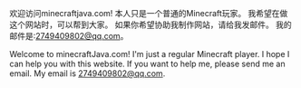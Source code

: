 欢迎访问minecraftjava.com!
本人只是一个普通的Minecraft玩家。
我希望在做这个网站时，可以帮到大家。
如果你希望协助我制作网站，请给我发邮件。
我的邮件是:2749409802@qq.com。

Welcome to minecraftJava.com!
I'm just a regular Minecraft player.
I hope I can help you with this website.
If you want to help me, please send me an email.
My email is 2749409802@qq.com.
